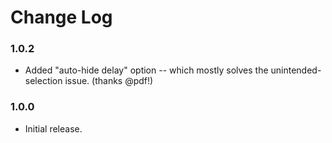 # Change Log

### 1.0.2
* Added "auto-hide delay" option -- which mostly solves the unintended-selection issue. (thanks @pdf!)

### 1.0.0
* Initial release.

<!-- <details><summary>Older releases</summary><p>

### 1.0.0
* Initial release.
</p></details> -->